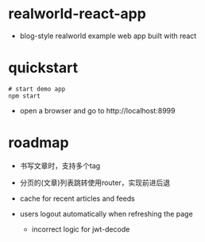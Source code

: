 # realworld-react-app
- blog-style realworld example web app built with react
# quickstart

```shell
# start demo app
npm start
```

- open a browser and go to http://localhost:8999
# roadmap
- 书写文章时，支持多个tag

- 分页的(文章)列表跳转使用router，实现前进后退

- cache for recent articles and feeds

- users logout automatically when refreshing the page
  - incorrect logic for jwt-decode
